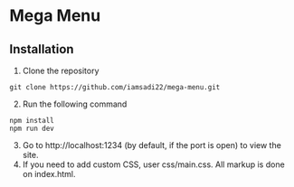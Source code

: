 # Mega Menu

## Installation
1. Clone the repository
```
git clone https://github.com/iamsadi22/mega-menu.git
```
2. Run the following command
```
npm install
npm run dev
```
3. Go to http://localhost:1234 (by default, if the port is open) to view the site.
4. If you need to add custom CSS, user css/main.css. All markup is done on index.html.